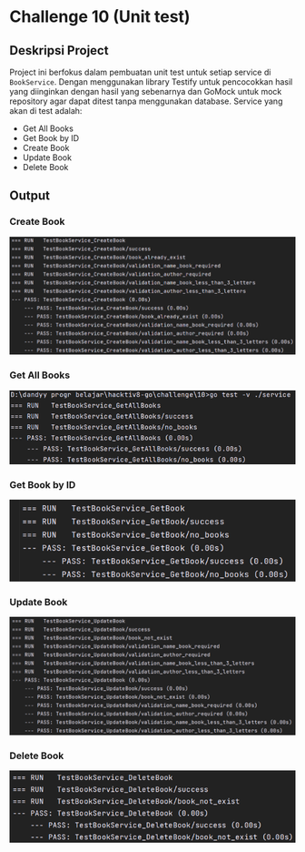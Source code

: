 # Challenge 10 (Unit test)

## Deskripsi Project
Project ini berfokus dalam pembuatan unit test untuk setiap service di `BookService`. Dengan menggunakan library Testify untuk pencocokkan hasil yang diinginkan dengan hasil yang sebenarnya dan GoMock untuk mock repository agar dapat ditest tanpa menggunakan database. Service yang akan di test adalah:
- Get All Books
- Get Book by ID
- Create Book
- Update Book
- Delete Book

## Output
### Create Book
![Create Book](https://github.com/dandygardad/dandygardad/blob/master/10/createbook.png?raw=true "Create Book")

### Get All Books
![Get All Books](https://github.com/dandygardad/dandygardad/blob/master/10/getallbooks.png?raw=true "Get All Books")

### Get Book by ID
![Get Book by ID](https://github.com/dandygardad/dandygardad/blob/master/10/getbook.png?raw=true "Get Book by ID")

### Update Book
![Update Book](https://github.com/dandygardad/dandygardad/blob/master/10/updatebook.png?raw=true "Update book")

### Delete Book
![Delete Book](https://github.com/dandygardad/dandygardad/blob/master/10/deletebook.png?raw=true "Delete Book")